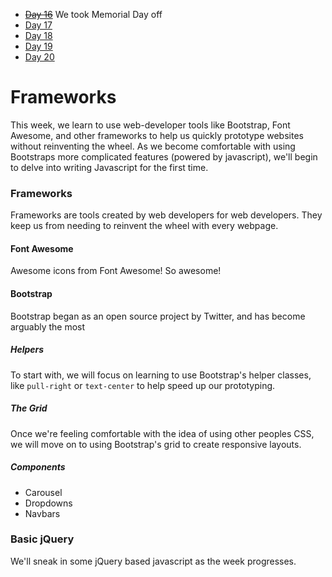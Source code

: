 * ~~[Day 16](Day-16)~~ We took Memorial Day off
* [Day 17](Day-17)
* [Day 18](Day-18)
* [Day 19](Day-19)
* [Day 20](Day-20)

# Frameworks

This week, we learn to use web-developer tools like Bootstrap, Font Awesome, and other frameworks to help us quickly prototype websites without reinventing the wheel.
As we become comfortable with using Bootstraps more complicated features (powered by javascript), we'll begin to delve into writing Javascript for the first time.

### Frameworks
Frameworks are tools created by web developers for web developers. They keep us from needing to reinvent the wheel with every webpage.

#### Font Awesome
Awesome icons from Font Awesome! So awesome!

#### Bootstrap
Bootstrap began as an open source project by Twitter, and has become arguably the most 

##### Helpers
To start with, we will focus on learning to use Bootstrap's helper classes, like `pull-right` or `text-center` to help speed up our prototyping.

##### The Grid
Once we're feeling comfortable with the idea of using other peoples CSS, we will move on to using Bootstrap's grid to create responsive layouts.

##### Components
* Carousel
* Dropdowns
* Navbars

### Basic jQuery
We'll sneak in some jQuery based javascript as the week progresses.